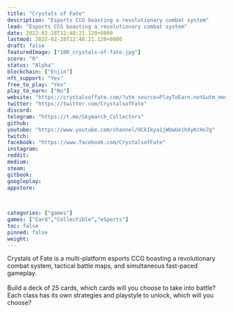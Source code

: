 ```yaml
---
title: "Crystals of Fate"
description: "Esports CCG boasting a revolutionary combat system"
lead: "Esports CCG boasting a revolutionary combat system"
date: 2022-02-28T12:48:21.120+0800
lastmod: 2022-02-28T12:48:21.120+0800
draft: false
featuredImage: ["100_crystals-of-fate.jpg"]
score: "0"
status: "Alpha"
blockchain: ["Enjin"]
nft_support: "Yes"
free_to_play: "Yes"
play_to_earn: ["No"]
website: "https://crystalsoffate.com/?utm_source=PlayToEarn.net&utm_medium=organic&utm_campaign=gamepage"
twitter: "https://twitter.com/CrystalsofFate"
discord: 
telegram: "https://t.me/Skymarch_Collectors"
github: 
youtube: "https://www.youtube.com/channel/UCkIkya1jWUwUe1hXyKcHx7g"
twitch: 
facebook: "https://www.facebook.com/CrystalsofFate"
instagram: 
reddit: 
medium: 
steam: 
gitbook: 
googleplay: 
appstore: 

  
    
categories: ["games"]
games: ["Card","Collectible","eSports"]
toc: false
pinned: false
weight: 
---
```

Crystals of Fate is a multi-platform esports CCG boasting a revolutionary combat system, tactical battle maps, and simultaneous fast-paced gameplay.<br> <br> Build a deck of 25 cards, which cards will you choose to take into battle? Each class has its own strategies and playstyle to unlock, which will you choose?